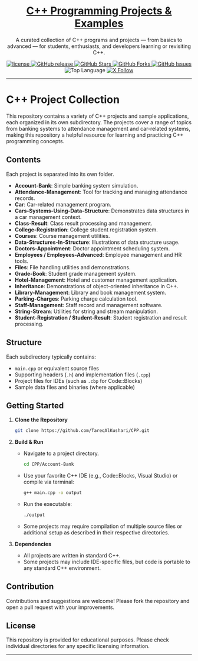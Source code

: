 <!-- Banner -->
<p align="center">
<!--   <a href="https://raw.githubusercontent.com/TareqAlKushari/CPP/master/docs/banner.png" target="_blank">
    <img src="https://raw.githubusercontent.com/TareqAlKushari/CPP/master/docs/banner.png" alt="CPP Repository Banner" width="100%" height="250px"/>
  </a> -->
</p>

<h1 align="center">
  <a href="https://raw.githubusercontent.com/TareqAlKushari/CPP/" target="_blank" align="center">
    C++ Programming Projects & Examples
  </a>
</h1>

<p align="center">A curated collection of C++ programs and projects — from basics to advanced — for students, enthusiasts, and developers learning or revisiting C++.</p>

<p align="center">
    <a href="https://github.com/TareqAlKushari/CPP/LICENSE">
        <img src="https://img.shields.io/github/license/TareqAlKushari/CPP" alt="license">
    </a>
    <a href="https://github.com/TareqAlKushari/CPP/releases/">
        <img src="https://img.shields.io/github/release/TareqAlKushari/CPP" alt="GitHub release">
    </a>
    <a href="https://github.com/TareqAlKushari/CPP/stargazers">
        <img src="https://img.shields.io/github/stars/TareqAlKushari/CPP?style=for-the-badge&color=yellow" alt="GitHub Stars">
    </a>
    <a href="https://github.com/TareqAlKushari/CPP/network/members">
        <img src="https://img.shields.io/github/forks/TareqAlKushari/CPP?style=for-the-badge&color=blue" alt="GitHub Forks">
    </a>
    <a href="https://github.com/TareqAlKushari/CPP/issues">
        <img src="https://img.shields.io/github/issues/TareqAlKushari/CPP?style=for-the-badge&color=orange" alt="GitHub Issues">
    </a>
    <img src="https://img.shields.io/github/languages/top/TareqAlKushari/CPP?style=for-the-badge&color=informational" alt="Top Language">
    <a href="https://x.com/Al_Kushari?t=gU61bcmlDbtf3KV4kqGULA&s=09" target="_blank">
        <img alt="X Follow" src="https://img.shields.io/twitter/follow/Al_Kushari">
    </a>
</p>

---

# C++ Project Collection

This repository contains a variety of C++ projects and sample applications, each organized in its own subdirectory. The projects cover a range of topics from banking systems to attendance management and car-related systems, making this repository a helpful resource for learning and practicing C++ programming concepts.

## Contents

Each project is separated into its own folder.

- **Account-Bank**: Simple banking system simulation.
- **Attendance-Management**: Tool for tracking and managing attendance records.
- **Car**: Car-related management program.
- **Cars-Systems-Using-Data-Structure**: Demonstrates data structures in a car management context.
- **Class-Result**: Class result processing and management.
- **College-Registration**: College student registration system.
- **Courses**: Course management utilities.
- **Data-Structures-In-Structure**: Illustrations of data structure usage.
- **Doctors-Appointment**: Doctor appointment scheduling system.
- **Employees / Employees-Advanced**: Employee management and HR tools.
- **Files**: File handling utilities and demonstrations.
- **Grade-Book**: Student grade management system.
- **Hotel-Management**: Hotel and customer management application.
- **Inheritance**: Demonstrations of object-oriented inheritance in C++.
- **Library-Management**: Library and book management system.
- **Parking-Charges**: Parking charge calculation tool.
- **Staff-Management**: Staff record and management software.
- **String-Stream**: Utilities for string and stream manipulation.
- **Student-Registration / Student-Result**: Student registration and result processing.


## Structure

Each subdirectory typically contains:
- `main.cpp` or equivalent source files
- Supporting headers (`.h`) and implementation files (`.cpp`)
- Project files for IDEs (such as `.cbp` for Code::Blocks)
- Sample data files and binaries (where applicable)

## Getting Started

1. **Clone the Repository**
   ```bash
   git clone https://github.com/TareqAlKushari/CPP.git
   ```

2. **Build & Run**
   - Navigate to a project directory.
       ```bash
       cd CPP/Account-Bank
       ```
   - Use your favorite C++ IDE (e.g., Code::Blocks, Visual Studio) or compile via terminal:
     ```bash
     g++ main.cpp -o output
     ```
   - Run the executable:
     ```bash
     ./output
     ```

   - Some projects may require compilation of multiple source files or additional setup as described in their respective directories.

3. **Dependencies**
   - All projects are written in standard C++.
   - Some projects may include IDE-specific files, but code is portable to any standard C++ environment.

## Contribution

Contributions and suggestions are welcome! Please fork the repository and open a pull request with your improvements.

## License

This repository is provided for educational purposes. Please check individual directories for any specific licensing information.

---
